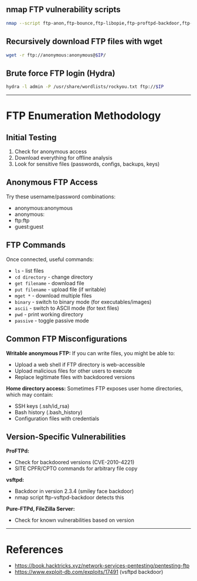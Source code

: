 ## nmap FTP vulnerability scripts
```bash
nmap --script ftp-anon,ftp-bounce,ftp-libopie,ftp-proftpd-backdoor,ftp-vsftpd-backdoor,ftp-vuln-cve2010-4221 -p 21 $IP
```

## Recursively download FTP files with wget
```bash
wget -r ftp://anonymous:anonymous@$IP/
```

## Brute force FTP login (Hydra)
```bash
hydra -l admin -P /usr/share/wordlists/rockyou.txt ftp://$IP
```

---

# FTP Enumeration Methodology

## Initial Testing

1. Check for anonymous access 
2. Download everything for offline analysis
3. Look for sensitive files (passwords, configs, backups, keys)

## Anonymous FTP Access

Try these username/password combinations:
- anonymous:anonymous
- anonymous:
- ftp:ftp
- guest:guest

## FTP Commands

Once connected, useful commands:
- `ls` - list files
- `cd directory` - change directory
- `get filename` - download file
- `put filename` - upload file (if writable)
- `mget *` - download multiple files
- `binary` - switch to binary mode (for executables/images)
- `ascii` - switch to ASCII mode (for text files)
- `pwd` - print working directory
- `passive` - toggle passive mode

## Common FTP Misconfigurations

**Writable anonymous FTP:**
If you can write files, you might be able to:
- Upload a web shell if FTP directory is web-accessible
- Upload malicious files for other users to execute
- Replace legitimate files with backdoored versions

**Home directory access:**
Sometimes FTP exposes user home directories, which may contain:
- SSH keys (.ssh/id_rsa)
- Bash history (.bash_history)
- Configuration files with credentials

## Version-Specific Vulnerabilities

**ProFTPd:**
- Check for backdoored versions (CVE-2010-4221)
- SITE CPFR/CPTO commands for arbitrary file copy

**vsftpd:**
- Backdoor in version 2.3.4 (smiley face backdoor)
- nmap script ftp-vsftpd-backdoor detects this

**Pure-FTPd, FileZilla Server:**
- Check for known vulnerabilities based on version

---

# References

- https://book.hacktricks.xyz/network-services-pentesting/pentesting-ftp
- https://www.exploit-db.com/exploits/17491 (vsftpd backdoor)
